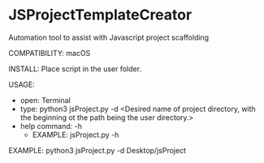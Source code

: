 # JSProjectTemplateCreator
Automation tool to assist with Javascript project scaffolding

COMPATIBILITY: macOS

INSTALL: Place script in the user folder.

USAGE:
  - open: Terminal
  - type: python3 jsProject.py -d <Desired name of project directory, with the beginning ot the path being the user directory.>
 -  help command: -h 
    - EXAMPLE: jsProject.py -h
  
 EXAMPLE: python3 jsProject.py -d Desktop/jsProject
 
